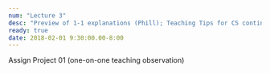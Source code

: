 ```yaml
---
num: "Lecture 3"
desc: "Preview of 1-1 explanations (Phill); Teaching Tips for CS continued (Diba)"
ready: true
date: 2018-02-01 9:30:00.00-8:00
---
```



Assign Project 01 (one-on-one teaching observation)
